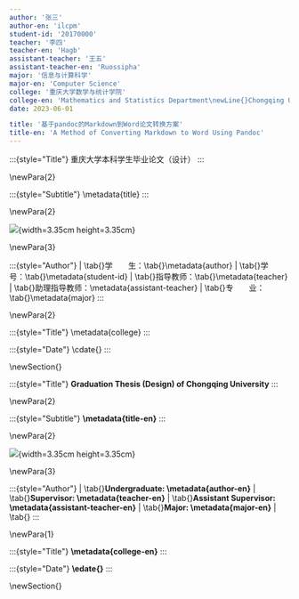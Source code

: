 ```yaml
---
author: '张三'
author-en: 'ilcpm'
student-id: '20170000'
teacher: '李四'
teacher-en: 'Hagb'
assistant-teacher: '王五'
assistant-teacher-en: 'Ruossipha'
major: '信息与计算科学'
major-en: 'Computer Science'
college: '重庆大学数学与统计学院'
college-en: 'Mathematics and Statistics Department\newLine{}Chongqing University'
date: 2023-06-01

title: '基于pandoc的Markdown到Word论文转换方案'
title-en: 'A Method of Converting Markdown to Word Using Pandoc'
---
```

:::{style="Title"}
重庆大学本科学生毕业论文（设计）
:::

\newPara{2}

:::{style="Subtitle"}
\metadata{title}
:::

\newPara{2}

![](CQU_logo.png){width=3.35cm height=3.35cm}

\newPara{3}

:::{style="Author"}
| \tab{}学　　生：\tab{}\metadata{author}
| \tab{}学　　号：\tab{}\metadata{student-id}
| \tab{}指导教师：\tab{}\metadata{teacher}
| \tab{}助理指导教师：\metadata{assistant-teacher}
| \tab{}专　　业：\tab{}\metadata{major}
:::

\newPara{2}

:::{style="Title"}
\metadata{college}
:::

:::{style="Date"}
\cdate{}
:::

\newSection{}

:::{style="Title"}
**Graduation Thesis (Design) of Chongqing University**
:::

\newPara{2}

:::{style="Subtitle"}
**\metadata{title-en}**
:::

\newPara{2}

![](CQU_logo.png){width=3.35cm height=3.35cm}

\newPara{3}

:::{style="Author"}
| \tab{}**Undergraduate: \metadata{author-en}**
| \tab{}**Supervisor: \metadata{teacher-en}**
| \tab{}**Assistant Supervisor: \metadata{assistant-teacher-en}**
| \tab{}**Major: \metadata{major-en}**
| \tab{}
:::

\newPara{1}

:::{style="Title"}
**\metadata{college-en}**
:::

:::{style="Date"}
**\edate{}**
:::

\newSection{}
